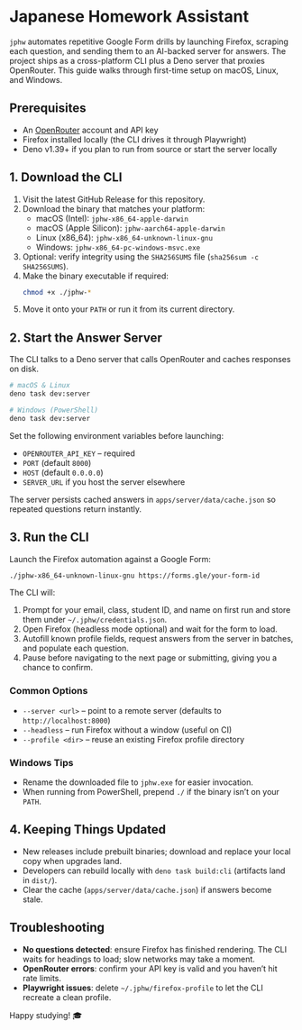 # Japanese Homework Assistant

`jphw` automates repetitive Google Form drills by launching Firefox, scraping each question, and sending them to an AI-backed server for answers. The project ships as a cross-platform CLI plus a Deno server that proxies OpenRouter. This guide walks through first-time setup on macOS, Linux, and Windows.

## Prerequisites
- An [OpenRouter](https://openrouter.ai/) account and API key
- Firefox installed locally (the CLI drives it through Playwright)
- Deno v1.39+ if you plan to run from source or start the server locally

## 1. Download the CLI
1. Visit the latest GitHub Release for this repository.
2. Download the binary that matches your platform:
   - macOS (Intel): `jphw-x86_64-apple-darwin`
   - macOS (Apple Silicon): `jphw-aarch64-apple-darwin`
   - Linux (x86_64): `jphw-x86_64-unknown-linux-gnu`
   - Windows: `jphw-x86_64-pc-windows-msvc.exe`
3. Optional: verify integrity using the `SHA256SUMS` file (`sha256sum -c SHA256SUMS`).
4. Make the binary executable if required:
   ```bash
   chmod +x ./jphw-*
   ```
5. Move it onto your `PATH` or run it from its current directory.

## 2. Start the Answer Server
The CLI talks to a Deno server that calls OpenRouter and caches responses on disk.

```bash
# macOS & Linux
deno task dev:server

# Windows (PowerShell)
deno task dev:server
```

Set the following environment variables before launching:
- `OPENROUTER_API_KEY` – required
- `PORT` (default `8000`)
- `HOST` (default `0.0.0.0`)
- `SERVER_URL` if you host the server elsewhere

The server persists cached answers in `apps/server/data/cache.json` so repeated questions return instantly.

## 3. Run the CLI
Launch the Firefox automation against a Google Form:

```bash
./jphw-x86_64-unknown-linux-gnu https://forms.gle/your-form-id
```

The CLI will:
1. Prompt for your email, class, student ID, and name on first run and store them under `~/.jphw/credentials.json`.
2. Open Firefox (headless mode optional) and wait for the form to load.
3. Autofill known profile fields, request answers from the server in batches, and populate each question.
4. Pause before navigating to the next page or submitting, giving you a chance to confirm.

### Common Options
- `--server <url>` – point to a remote server (defaults to `http://localhost:8000`)
- `--headless` – run Firefox without a window (useful on CI)
- `--profile <dir>` – reuse an existing Firefox profile directory

### Windows Tips
- Rename the downloaded file to `jphw.exe` for easier invocation.
- When running from PowerShell, prepend `./` if the binary isn’t on your `PATH`.

## 4. Keeping Things Updated
- New releases include prebuilt binaries; download and replace your local copy when upgrades land.
- Developers can rebuild locally with `deno task build:cli` (artifacts land in `dist/`).
- Clear the cache (`apps/server/data/cache.json`) if answers become stale.

## Troubleshooting
- **No questions detected**: ensure Firefox has finished rendering. The CLI waits for headings to load; slow networks may take a moment.
- **OpenRouter errors**: confirm your API key is valid and you haven’t hit rate limits.
- **Playwright issues**: delete `~/.jphw/firefox-profile` to let the CLI recreate a clean profile.

Happy studying! 🎓
